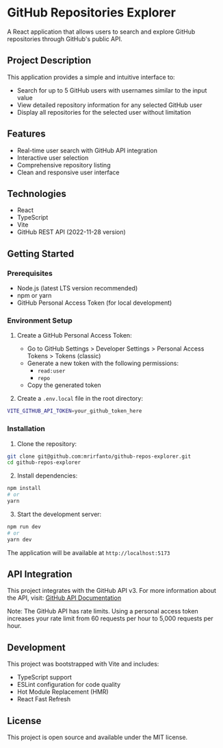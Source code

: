 # GitHub Repositories Explorer

A React application that allows users to search and explore GitHub repositories through GitHub's public API.

## Project Description

This application provides a simple and intuitive interface to:

- Search for up to 5 GitHub users with usernames similar to the input value
- View detailed repository information for any selected GitHub user
- Display all repositories for the selected user without limitation

## Features

- Real-time user search with GitHub API integration
- Interactive user selection
- Comprehensive repository listing
- Clean and responsive user interface

## Technologies

- React
- TypeScript
- Vite
- GitHub REST API (2022-11-28 version)

## Getting Started

### Prerequisites

- Node.js (latest LTS version recommended)
- npm or yarn
- GitHub Personal Access Token (for local development)

### Environment Setup

1. Create a GitHub Personal Access Token:

   - Go to GitHub Settings > Developer Settings > Personal Access Tokens > Tokens (classic)
   - Generate a new token with the following permissions:
     - `read:user`
     - `repo`
   - Copy the generated token

2. Create a `.env.local` file in the root directory:

```bash
VITE_GITHUB_API_TOKEN=your_github_token_here
```

### Installation

1. Clone the repository:

```bash
git clone git@github.com:mrirfanto/github-repos-explorer.git
cd github-repos-explorer
```

2. Install dependencies:

```bash
npm install
# or
yarn
```

3. Start the development server:

```bash
npm run dev
# or
yarn dev
```

The application will be available at `http://localhost:5173`

## API Integration

This project integrates with the GitHub API v3. For more information about the API, visit:
[GitHub API Documentation](https://developer.github.com/v3/)

Note: The GitHub API has rate limits. Using a personal access token increases your rate limit from 60 requests per hour to 5,000 requests per hour.

## Development

This project was bootstrapped with Vite and includes:

- TypeScript support
- ESLint configuration for code quality
- Hot Module Replacement (HMR)
- React Fast Refresh

## License

This project is open source and available under the MIT license.
